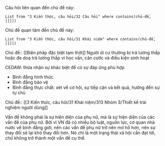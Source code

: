 Câu hỏi liên quan đến chủ đề này:
```dataview
List from "3 Kiến thức, câu hỏi/32 Câu hỏi" where contains(chủ-đề,[[]]) 
```

Chủ đề quan tâm đến chủ đề này:
```dataview
List from "3 Kiến thức, câu hỏi/31 Khái niệm" where contains(chủ-đề,[[]]) 
```
Chủ đề:: [[Biện pháp đặc biệt tạm thời]]
Người di cư thường bị trả lương thấp hoặc đe doạ trả lương thấp vì học vấn, căn cước và điều kiện sinh hoạt

CEDAW: thừa nhận sự khác  biệt  để có sự đáp ứng phù hợp

- Bình đẳng hình thức  
- Bình đẳng bảo vệ
- Bình đẳng thực chất: xét về cơ hội, sự tiếp cận và kết quả, hướng đến sự tự chủ

Chủ đề:: [[3 Kiến thức, câu hỏi/31 Khái niệm/313 Nhóm 3/Thiết kế trải nghiệm người dùng]]

Vấn đề không phải là sự hiện diện của phụ nữ, mà là sự hiện diện của các vấn đề của phụ nữ. Bởi vì VN đã có nhiều bộ luật, nguồn lực, cơ quan nhà nước về bình đẳng giới, nên các vấn đề phụ nữ trở nên mơ hồ hơn, nên sự thay đổi sẽ lại khó thay đổi hơn. Nó chỉ là một trạng thái xã hội cần đạt tới, chứ không trở thành một vấn đề cụ thể.
